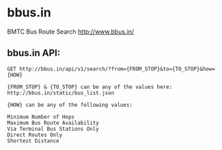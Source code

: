 bbus.in
=======

BMTC Bus Route Search http://www.bbus.in/

bbus.in API:
------------


```
GET http://bbus.in/api/v1/search/?from={FROM_STOP}&to={TO_STOP}&how={HOW}

{FROM_STOP} & {TO_STOP} can be any of the values here:
http://bbus.in/static/bus_list.json

{HOW} can be any of the following values:

Minimum Number of Hops
Maximum Bus Route Availability
Via Terminal Bus Stations Only
Direct Routes Only
Shortest Distance
```
